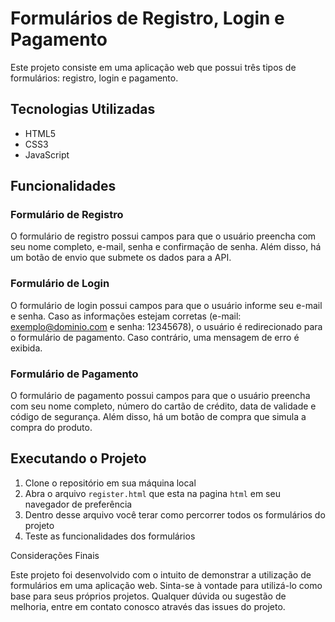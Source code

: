 # Formulários de Registro, Login e Pagamento

Este projeto consiste em uma aplicação web que possui três tipos de formulários: registro, login e pagamento.

## Tecnologias Utilizadas

- HTML5
- CSS3
- JavaScript

## Funcionalidades

### Formulário de Registro

O formulário de registro possui campos para que o usuário preencha com seu nome completo, e-mail, senha e confirmação de senha. Além disso, há um botão de envio que submete os dados para a API.

### Formulário de Login

O formulário de login possui campos para que o usuário informe seu e-mail e senha. Caso as informações estejam corretas (e-mail: exemplo@dominio.com e senha: 12345678), o usuário é redirecionado para o formulário de pagamento. Caso contrário, uma mensagem de erro é exibida.

### Formulário de Pagamento

O formulário de pagamento possui campos para que o usuário preencha com seu nome completo, número do cartão de crédito, data de validade e código de segurança. Além disso, há um botão de compra que simula a compra do produto.

## Executando o Projeto

1. Clone o repositório em sua máquina local
2. Abra o arquivo `register.html` que esta na pagina `html` em seu navegador de preferência
3. Dentro desse arquivo você terar como percorrer todos os formulários do projeto
4. Teste as funcionalidades dos formulários

Considerações Finais

Este projeto foi desenvolvido com o intuito de demonstrar a utilização de formulários em uma aplicação web. Sinta-se à vontade para utilizá-lo como base para seus próprios projetos. Qualquer dúvida ou sugestão de melhoria, entre em contato conosco através das issues do projeto.
